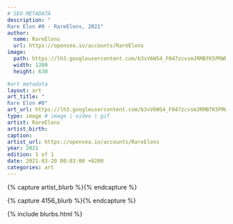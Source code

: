 ```yaml
---
# SEO METADATA
description: "
Rare Elon #0 - RareElons, 2021"
author:
  name: RareElons
  url: https://opensea.io/accounts/RareElons
image:
  path: https://lh3.googleusercontent.com/b3vV6WS4_F047zcvsmJRMBfK5PRWBsHGZH1jcsvI4DixuuVAbH0G4vpjw2eSAWoBbTEUTRC9oj3C2ZzZJ2LU_FNIiPz-lZxo1m2r=w1400-k
  width: 1200
  height: 630

#art metadata
layout: art
art_title: "
Rare Elon #0"
art_url: https://lh3.googleusercontent.com/b3vV6WS4_F047zcvsmJRMBfK5PRWBsHGZH1jcsvI4DixuuVAbH0G4vpjw2eSAWoBbTEUTRC9oj3C2ZzZJ2LU_FNIiPz-lZxo1m2r=s0
type: image # image | video | gif
artist: RareElons
artist_birth: 
caption: 
artist_url: https://opensea.io/accounts/RareElons
year: 2021
edition: 1 of 1
date: 2021-03-20 00:03:00 +0200
categories: art
---
```



{% capture artist_blurb %}{% endcapture %}

{% capture 4156_blurb %}{% endcapture %}


{% include blurbs.html %}
		